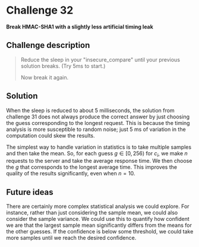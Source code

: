 # Challenge 32

**Break HMAC-SHA1 with a slightly less artificial timing leak**

## Challenge description

> Reduce the sleep in your "insecure_compare" until your previous solution breaks. (Try 5ms to start.)
> 
> Now break it again.

## Solution

When the sleep is reduced to about 5 milliseconds, the solution from challenge 31 does not always produce the correct answer by just choosing the guess corresponding to the longest request. This is because the timing analysis is more susceptible to random noise; just 5 ms of variation in the computation could skew the results.

The simplest way to handle variation in statistics is to take multiple samples and then take the mean. So, for each guess $g \in [0, 256)$ for $c_i$, we make $n$ requests to the server and take the average response time. We then choose the $g$ that corresponds to the longest average time. This improves the quality of the results significantly, even when $n = 10$.

## Future ideas

There are certainly more complex statistical analysis we could explore. For instance, rather than just considering the sample mean, we could also consider the sample variance. We could use this to quantify how confident we are that the largest sample mean significantly differs from the means for the other guesses. If the confidence is below some threshold, we could take more samples until we reach the desired confidence.
